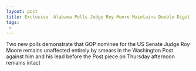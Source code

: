 ```yaml
---
layout: post
title: Exclusive  Alabama Polls Judge Roy Moore Maintains Double Digit Lead Over Democrat Doug Jones Before After WaPo Smear
tags:
 -
---
```

Two new polls demonstrate that GOP nominee for the US Senate Judge Roy Moore remains unaffected entirely by smears in the Washington Post against him and his lead before the Post piece on Thursday afternoon remains intact
